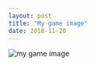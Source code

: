 ```yaml
---
layout: post
title: "My game image"
date: 2018-11-20
---
```



![my game image](/images/download.png)
